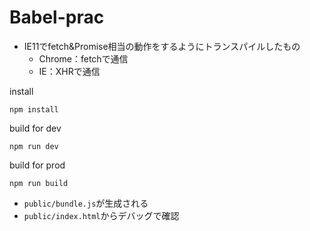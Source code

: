 # Babel-prac
- IE11でfetch&Promise相当の動作をするようにトランスパイルしたもの
  - Chrome：fetchで通信
  - IE：XHRで通信
  
install
```
npm install
```

build for dev
```
npm run dev
```

build for prod
```
npm run build
```

- `public/bundle.js`が生成される
- `public/index.html`からデバッグで確認